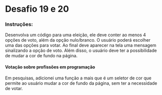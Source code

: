 # Desafio 19 e 20

### Instruções:
Desenvolva um código para uma eleição, ele deve conter ao menos 4 opções de voto, além da opção nulo/branco.
O usuário poderá escolher uma das opções para votar.
Ao final deve aparecer na tela uma mensagem sinalizando a opção de voto. Além disso, o usuário deve ter a possibilidade de mudar a cor de fundo na página.

#### Votação sobre profissões em programação

Em pesquisas, adicionei uma função a mais que é um seletor de cor que permite ao usuário mudar a cor de fundo da página, sem ter a necessidade de votar.
